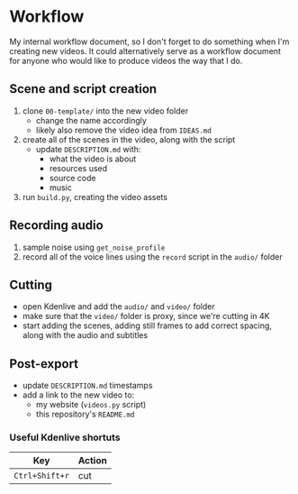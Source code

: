 # Workflow
My internal workflow document, so I don't forget to do something when I'm creating new videos. It could alternatively serve as a workflow document for anyone who would like to produce videos the way that I do.

## Scene and script creation
1. clone `00-template/` into the new video folder
	- change the name accordingly
	- likely also remove the video idea from `IDEAS.md`
2. create all of the scenes in the video, along with the script
	- update `DESCRIPTION.md` with:
		- what the video is about
		- resources used
		- source code
		- music
3. run `build.py`, creating the video assets

## Recording audio
1. sample noise using `get_noise_profile`
2. record all of the voice lines using the `record` script in the `audio/` folder

## Cutting
- open Kdenlive and add the `audio/` and `video/` folder
- make sure that the `video/` folder is proxy, since we're cutting in 4K
- start adding the scenes, adding still frames to add correct spacing, along with the audio and subtitles

## Post-export
- update `DESCRIPTION.md` timestamps
- add a link to the new video to:
	- my website (`videos.py` script)
	- this repository's `README.md`

### Useful Kdenlive shortuts

| Key            | Action |
| ---            | ---    |
| `Ctrl+Shift+r` | cut    |
